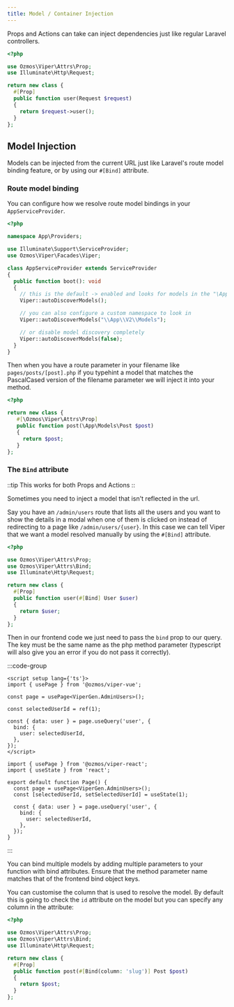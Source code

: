 ```yaml
---
title: Model / Container Injection
---
```


Props and Actions can take can inject dependencies just like regular Laravel controllers.

```php
<?php

use Ozmos\Viper\Attrs\Prop;
use Illuminate\Http\Request;

return new class {
  #[Prop]
  public function user(Request $request)
  {
    return $request->user();
  }
};
```

## Model Injection

Models can be injected from the current URL just like Laravel's route model binding feature, or by using our `#[Bind]` attribute.

### Route model binding

You can configure how we resolve route model bindings in your `AppServiceProvider`.

```php [app/Providers/AppServiceProvider.php]
<?php

namespace App\Providers;

use Illuminate\Support\ServiceProvider;
use Ozmos\Viper\Facades\Viper;

class AppServiceProvider extends ServiceProvider
{
  public function boot(): void
  {
    // this is the default -> enabled and looks for models in the "\App\Models" namespace
    Viper::autoDiscoverModels();

    // you can also configure a custom namespace to look in
    Viper::autoDiscoverModels("\\App\\V2\\Models");

    // or disable model discovery completely
    Viper::autoDiscoverModels(false);
  }
}
```

Then when you have a route parameter in your filename like `pages/posts/[post].php` if you typehint a model that matches the PascalCased version of the filename parameter we will inject it into your method.

```php [resources/js/pages/posts/[post].php]
<?php

return new class {
   #[\Ozmos\Viper\Attrs\Prop]
   public function post(\App\Models\Post $post)
   {
     return $post;
   }
};
```

### The `Bind` attribute

::tip
This works for both Props and Actions
::

Sometimes you need to inject a model that isn't reflected in the url.

Say you have an `/admin/users` route that lists all the users and you want to show the details in a modal when one of them is clicked on instead of redirecting to a page like `/admin/users/{user}`. In this case we can tell Viper that we want a model resolved manually by using the `#[Bind]` attribute.


```php
<?php

use Ozmos\Viper\Attrs\Prop;
use Ozmos\Viper\Attrs\Bind;
use Illuminate\Http\Request;

return new class {
  #[Prop]
  public function user(#[Bind] User $user)
  {
    return $user;
  }
};
```

Then in our frontend code we just need to pass the `bind` prop to our query. The key must be the same name as the php method parameter (typescript will also give you an error if you do not pass it correctly).

:::code-group
```vue [Vue]
<script setup lang={'ts'}>
import { usePage } from '@ozmos/viper-vue';

const page = usePage<ViperGen.AdminUsers>();

const selectedUserId = ref(1);

const { data: user } = page.useQuery('user', {
  bind: {
    user: selectedUserId,
  },
});
</script>
```

```tsx [React]
import { usePage } from '@ozmos/viper-react';
import { useState } from 'react';

export default function Page() {
  const page = usePage<ViperGen.AdminUsers>();
  const [selectedUserId, setSelectedUserId] = useState(1);

  const { data: user } = page.useQuery('user', {
    bind: {
      user: selectedUserId,
    },
  });
}
```
:::

You can bind multiple models by adding multiple parameters to your function with bind attributes. Ensure that the method parameter name matches that of the frontend bind object keys.

You can customise the column that is used to resolve the model. By default this is going to check the `id` attribute on the model but you can specify any column in the attribute:

```php
<?php

use Ozmos\Viper\Attrs\Prop;
use Ozmos\Viper\Attrs\Bind;
use Illuminate\Http\Request;

return new class {
  #[Prop]
  public function post(#[Bind(column: 'slug')] Post $post)
  {
    return $post;
  }
};
```